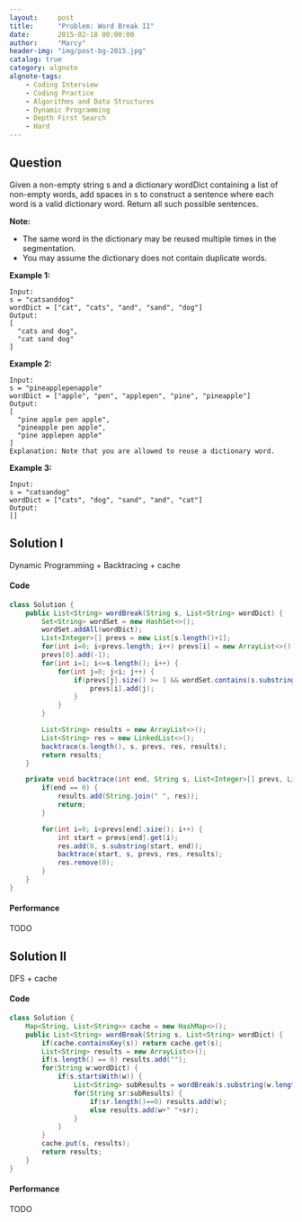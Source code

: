 ```yaml
---
layout:     post
title:      "Problem: Word Break II"
date:       2015-02-18 00:00:00
author:     "Marcy"
header-img: "img/post-bg-2015.jpg"
catalog: true
category: algnote
algnote-tags:
    - Coding Interview
    - Coding Practice
    - Algorithms and Data Structures
    - Dynamic Programming
    - Depth First Search
    - Hard
---
```


## Question

Given a non-empty string s and a dictionary wordDict containing a list of non-empty words, add spaces in s to construct a sentence where each word is a valid dictionary word. Return all such possible sentences.

**Note:**

- The same word in the dictionary may be reused multiple times in the segmentation.
- You may assume the dictionary does not contain duplicate words.

**Example 1:**
```
Input:
s = "catsanddog"
wordDict = ["cat", "cats", "and", "sand", "dog"]
Output:
[
  "cats and dog",
  "cat sand dog"
]
```

**Example 2:**
```
Input:
s = "pineapplepenapple"
wordDict = ["apple", "pen", "applepen", "pine", "pineapple"]
Output:
[
  "pine apple pen apple",
  "pineapple pen apple",
  "pine applepen apple"
]
Explanation: Note that you are allowed to reuse a dictionary word.
```

**Example 3:**
```
Input:
s = "catsandog"
wordDict = ["cats", "dog", "sand", "and", "cat"]
Output:
[]
```

## Solution I
Dynamic Programming + Backtracing + cache

#### Code
```java
class Solution {
    public List<String> wordBreak(String s, List<String> wordDict) {
        Set<String> wordSet = new HashSet<>();
        wordSet.addAll(wordDict);
        List<Integer>[] prevs = new List[s.length()+1];
        for(int i=0; i<prevs.length; i++) prevs[i] = new ArrayList<>();
        prevs[0].add(-1);
        for(int i=1; i<=s.length(); i++) {
            for(int j=0; j<i; j++) {
                if(prevs[j].size() >= 1 && wordSet.contains(s.substring(j, i))) {
                    prevs[i].add(j);
                }
            }
        }

        List<String> results = new ArrayList<>();
        List<String> res = new LinkedList<>();
        backtrace(s.length(), s, prevs, res, results);
        return results;
    }

    private void backtrace(int end, String s, List<Integer>[] prevs, List<String> res, List<String> results) {
        if(end == 0) {
            results.add(String.join(" ", res));
            return;
        }

        for(int i=0; i<prevs[end].size(); i++) {
            int start = prevs[end].get(i);
            res.add(0, s.substring(start, end));
            backtrace(start, s, prevs, res, results);
            res.remove(0);
        }
    }
}
```

#### Performance
TODO

## Solution II
DFS + cache

#### Code
```java
class Solution {
    Map<String, List<String>> cache = new HashMap<>();
    public List<String> wordBreak(String s, List<String> wordDict) {
        if(cache.containsKey(s)) return cache.get(s);
        List<String> results = new ArrayList<>();
        if(s.length() == 0) results.add("");
        for(String w:wordDict) {
            if(s.startsWith(w)) {
                List<String> subResults = wordBreak(s.substring(w.length()), wordDict);
                for(String sr:subResults) {
                    if(sr.length()==0) results.add(w);
                    else results.add(w+" "+sr);
                }
            }
        }
        cache.put(s, results);
        return results;
    }
}
```

#### Performance
TODO

